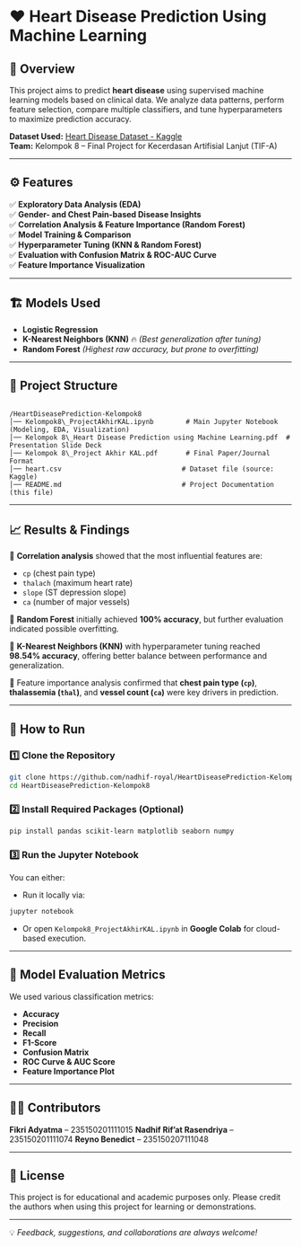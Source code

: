 # ❤️ Heart Disease Prediction Using Machine Learning

## 📌 Overview
This project aims to predict **heart disease** using supervised machine learning models based on clinical data. We analyze data patterns, perform feature selection, compare multiple classifiers, and tune hyperparameters to maximize prediction accuracy.

**Dataset Used:** [Heart Disease Dataset - Kaggle](https://www.kaggle.com/datasets/johnsmith88/heart-disease-dataset)  
**Team:** Kelompok 8 – Final Project for Kecerdasan Artifisial Lanjut (TIF-A)

---

## ⚙️ Features
✅ **Exploratory Data Analysis (EDA)**  
✅ **Gender- and Chest Pain-based Disease Insights**  
✅ **Correlation Analysis & Feature Importance (Random Forest)**  
✅ **Model Training & Comparison**  
✅ **Hyperparameter Tuning (KNN & Random Forest)**  
✅ **Evaluation with Confusion Matrix & ROC-AUC Curve**  
✅ **Feature Importance Visualization**  

---

## 🏗️ Models Used
- **Logistic Regression**
- **K-Nearest Neighbors (KNN)** 🔥 *(Best generalization after tuning)*
- **Random Forest** *(Highest raw accuracy, but prone to overfitting)*

---

## 📂 Project Structure
```

/HeartDiseasePrediction-Kelompok8
│── Kelompok8\_ProjectAkhirKAL.ipynb        # Main Jupyter Notebook (Modeling, EDA, Visualization)
│── Kelompok 8\_Heart Disease Prediction using Machine Learning.pdf  # Presentation Slide Deck
│── Kelompok 8\_Project Akhir KAL.pdf       # Final Paper/Journal Format
│── heart.csv                              # Dataset file (source: Kaggle)
│── README.md                              # Project Documentation (this file)

````

---

## 📈 Results & Findings
🔹 **Correlation analysis** showed that the most influential features are:
- `cp` (chest pain type)  
- `thalach` (maximum heart rate)  
- `slope` (ST depression slope)  
- `ca` (number of major vessels)

🔹 **Random Forest** initially achieved **100% accuracy**, but further evaluation indicated possible overfitting.

🔹 **K-Nearest Neighbors (KNN)** with hyperparameter tuning reached **98.54% accuracy**, offering better balance between performance and generalization.

🔹 Feature importance analysis confirmed that **chest pain type (`cp`)**, **thalassemia (`thal`)**, and **vessel count (`ca`)** were key drivers in prediction.

---

## 🚀 How to Run
### 1️⃣ Clone the Repository
```bash
git clone https://github.com/nadhif-royal/HeartDiseasePrediction-Kelompok8.git
cd HeartDiseasePrediction-Kelompok8
````

### 2️⃣ Install Required Packages (Optional)

```bash
pip install pandas scikit-learn matplotlib seaborn numpy
```

### 3️⃣ Run the Jupyter Notebook

You can either:

* Run it locally via:

```bash
jupyter notebook
```

* Or open `Kelompok8_ProjectAkhirKAL.ipynb` in **Google Colab** for cloud-based execution.

---

## 🧠 Model Evaluation Metrics

We used various classification metrics:

* **Accuracy**
* **Precision**
* **Recall**
* **F1-Score**
* **Confusion Matrix**
* **ROC Curve & AUC Score**
* **Feature Importance Plot**

---

## 👨‍🏫 Contributors

**Fikri Adyatma** – 235150201111015
**Nadhif Rif’at Rasendriya** – 235150201111074
**Reyno Benedict** – 235150207111048

---

## 📜 License

This project is for educational and academic purposes only.
Please credit the authors when using this project for learning or demonstrations.

---

💡 *Feedback, suggestions, and collaborations are always welcome!*

```


